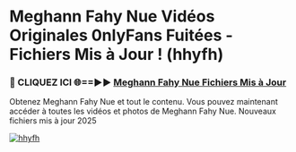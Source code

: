 # Meghann Fahy Nue Vidéos Originales 0nlyFans Fuitées - Fichiers Mis à Jour ! (hhyfh)

<h3>🔴 CLIQUEZ ICI 🌐==►► <a href="https://tinyurl.com/2pmr4ezf" rel="nofollow">Meghann Fahy Nue Fichiers Mis à Jour</a></h3>

Obtenez Meghann Fahy Nue et tout le contenu. Vous pouvez maintenant accéder à toutes les vidéos et photos de Meghann Fahy Nue. Nouveaux fichiers mis à jour 2025

[![hhyfh](https://i.imgur.com/6SNvagu.gif)](https://tinyurl.com/2pmr4ezf)
